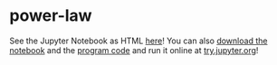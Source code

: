 # power-law

See the Jupyter Notebook as HTML <a href="http://htmlpreview.github.io/?https://github.com/puolival/power-law/blob/master/powerlaw.html">here</a>! You can also <a href="https://github.com/puolival/power-law/blob/master/powerlaw.ipynb">download the notebook</a> and the <a href="https://github.com/puolival/power-law/blob/master/powerlaw.py">program code</a> and run it online at <a href="https://try.jupyter.org/">try.jupyter.org</a>!